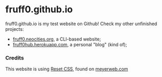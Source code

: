 # fruff0.github.io

fruff0.github.io is my test website on Github! Check my other unfinished projects:

- [fruff0.neocities.org](https://fruff0.neocities.org), a CLI-based website;
- [fruff0hub.herokuapp.com](https://fruff0hub.herokuapp.com), a personal "blog" (kind of);

### Credits

This website is using [Reset CSS](https://meyerweb.com/eric/tools/css/reset/index.html), found on [meyerweb.com](https://meyerweb.com)
